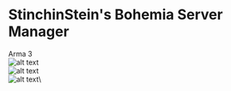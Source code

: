 # StinchinStein's Bohemia Server Manager
Arma 3\
![alt text](https://i.imgur.com/LBemOwC.png)\
![alt text](https://i.imgur.com/flGjpgf.png)\
![alt text](https://i.imgur.com/CnURT13.png)\
